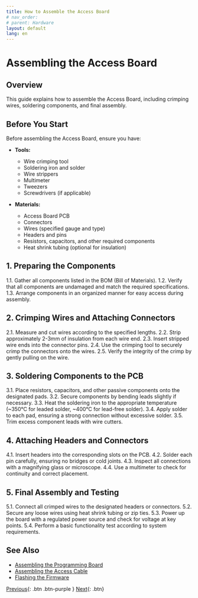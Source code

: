 ```yaml
---
title: How to Assemble the Access Board
# nav_order: 
# parent: Hardware
layout: default
lang: en
---
```


# Assembling the Access Board

## Overview

This guide explains how to assemble the Access Board, including crimping wires, soldering components, and final assembly.

## Before You Start

Before assembling the Access Board, ensure you have:

* **Tools:**
  * Wire crimping tool
  * Soldering iron and solder
  * Wire strippers
  * Multimeter
  * Tweezers
  * Screwdrivers (if applicable)
  
* **Materials:**
  * Access Board PCB
  * Connectors
  * Wires (specified gauge and type)
  * Headers and pins
  * Resistors, capacitors, and other required components
  * Heat shrink tubing (optional for insulation)

## 1. Preparing the Components

1.1. Gather all components listed in the BOM (Bill of Materials).
1.2. Verify that all components are undamaged and match the required specifications.
1.3. Arrange components in an organized manner for easy access during assembly.

## 2. Crimping Wires and Attaching Connectors

2.1. Measure and cut wires according to the specified lengths.
2.2. Strip approximately 2-3mm of insulation from each wire end.
2.3. Insert stripped wire ends into the connector pins.
2.4. Use the crimping tool to securely crimp the connectors onto the wires.
2.5. Verify the integrity of the crimp by gently pulling on the wire.

## 3. Soldering Components to the PCB

3.1. Place resistors, capacitors, and other passive components onto the designated pads.
3.2. Secure components by bending leads slightly if necessary.
3.3. Heat the soldering iron to the appropriate temperature (~350°C for leaded solder, ~400°C for lead-free solder).
3.4. Apply solder to each pad, ensuring a strong connection without excessive solder.
3.5. Trim excess component leads with wire cutters.

## 4. Attaching Headers and Connectors

4.1. Insert headers into the corresponding slots on the PCB.
4.2. Solder each pin carefully, ensuring no bridges or cold joints.
4.3. Inspect all connections with a magnifying glass or microscope.
4.4. Use a multimeter to check for continuity and correct placement.

## 5. Final Assembly and Testing

5.1. Connect all crimped wires to the designated headers or connectors.
5.2. Secure any loose wires using heat shrink tubing or zip ties.
5.3. Power up the board with a regulated power source and check for voltage at key points.
5.4. Perform a basic functionality test according to system requirements.

## See Also

* [Assembling the Programming Board](assembling_programming_board.md)
* [Assembling the Access Cable](assembling_access_cable.md)
* [Flashing the Firmware](flashing_firmware.md)

[Previous]({{site.url}}/how-tos){: .btn .btn-purple }
[Next]({{site.url}}/how-tos){: .btn}